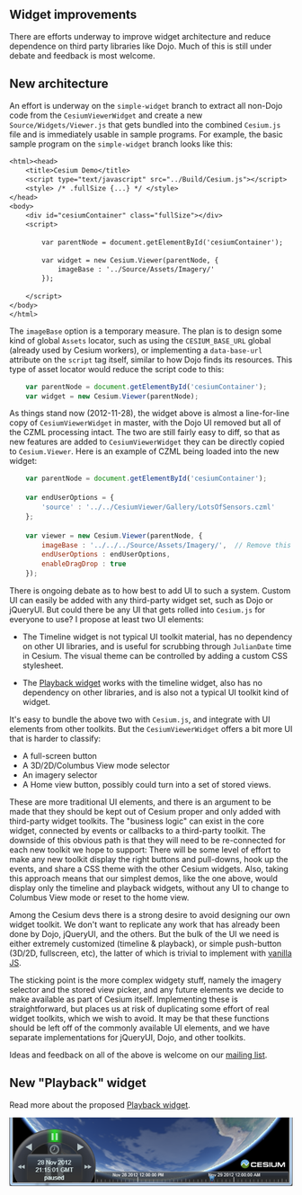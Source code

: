 ## Widget improvements

There are efforts underway to improve widget architecture and reduce dependence on third party libraries
like Dojo.  Much of this is still under debate and feedback is most welcome.

## New architecture

An effort is underway on the `simple-widget` branch to extract all non-Dojo code from the `CesiumViewerWidget`
and create a new `Source/Widgets/Viewer.js` that gets bundled into the combined `Cesium.js` file and
is immediately usable in sample programs.  For example, the basic sample program on the `simple-widget` branch
looks like this:

```
<html><head>
    <title>Cesium Demo</title>
    <script type="text/javascript" src="../Build/Cesium.js"></script>
	<style> /* .fullSize {...} */ </style>
</head>
<body>
    <div id="cesiumContainer" class="fullSize"></div>
    <script>

        var parentNode = document.getElementById('cesiumContainer');

        var widget = new Cesium.Viewer(parentNode, {
            imageBase : '../Source/Assets/Imagery/'
        });

    </script>
</body>
</html>
```

The `imageBase` option is a temporary measure.  The plan is to design some kind of global `Assets` locator,
such as using the `CESIUM_BASE_URL` global (already used by Cesium workers), or implementing a
`data-base-url` attribute on the `script` tag itself, similar to how Dojo finds its resources.  This type
of asset locator would reduce the script code to this:

```javascript
    var parentNode = document.getElementById('cesiumContainer');
    var widget = new Cesium.Viewer(parentNode);
```

As things stand now (2012-11-28), the widget above is almost a line-for-line copy of `CesiumViewerWidget`
in master, with the Dojo UI removed but all of the CZML processing intact.  The two are still fairly easy to
diff, so that as new features are added to `CesiumViewerWidget` they can be directly copied to `Cesium.Viewer`.
Here is an example of CZML being loaded into the new widget:

```javascript
    var parentNode = document.getElementById('cesiumContainer');

    var endUserOptions = {
        'source' : '../../CesiumViewer/Gallery/LotsOfSensors.czml'
    };

    var viewer = new Cesium.Viewer(parentNode, {
        imageBase : '../../../Source/Assets/Imagery/',  // Remove this line with new Assets system.
        endUserOptions : endUserOptions,
        enableDragDrop : true
    });
```

There is ongoing debate as to how best to add UI to such a system.  Custom UI can easily be added with any
third-party widget set, such as Dojo or jQueryUI.  But could there be any UI that gets
rolled into `Cesium.js` for everyone to use?  I propose at least two UI elements:

* The Timeline widget is not typical UI toolkit material, has no dependency on other UI libraries, and is useful for scrubbing through `JulianDate` time in Cesium.  The visual theme can be controlled by adding a custom CSS stylesheet.

* The [Playback widget](Playback-Details) works with the timeline widget, also has no dependency on other libraries, and is also not a typical UI toolkit kind of widget.

It's easy to bundle the above two with `Cesium.js`, and integrate with UI elements from other
toolkits.  But the `CesiumViewerWidget` offers a bit more UI that is harder to classify:

* A full-screen button
* A 3D/2D/Columbus View mode selector
* An imagery selector
* A Home view button, possibly could turn into a set of stored views.

These are more traditional UI elements, and there is an argument to be made that they should be kept out
of Cesium proper and only added with third-party widget toolkits.  The "business logic" can exist in
the core widget, connected by events or callbacks to a third-party toolkit.  The downside of this
obvious path is that they will need to be re-connected for each new toolkit we hope to support: There
will be some level of effort to make any new toolkit display the right buttons and pull-downs, hook
up the events, and share a CSS theme with the other Cesium widgets.  Also, taking this approach means
that our simplest demos, like the one above, would display only the timeline and playback widgets,
without any UI to change to Columbus View mode or reset to the home view.

Among the Cesium devs there is a strong desire to avoid designing our own widget toolkit.  We don't
want to replicate any work that has already been done by Dojo, jQueryUI, and the others.  But the
bulk of the UI we need is either extremely customized (timeline & playback), or simple push-button
(3D/2D, fullscreen, etc), the latter of which is trivial to implement with [vanilla JS](http://vanilla-js.com/).  

The sticking point is the more complex widgety stuff, namely the imagery selector and the stored
view picker, and any future elements we decide to make available as part of Cesium itself.  Implementing
these is straightforward, but places us at risk of duplicating some effort of real widget toolkits,
which we wish to avoid.  It may be that these functions should be left off of the commonly available
UI elements, and we have separate implementations for jQueryUI, Dojo, and other toolkits.

Ideas and feedback on all of the above is welcome on our [mailing list](https://groups.google.com/forum/?fromgroups=#!forum/cesium-dev).

## New "Playback" widget

Read more about the proposed [Playback widget](Playback-Details).

<p align="center"><a href="Playback-Details"><img src="screenshots/playback-widget/Playback2.png" alt="Shuttle ring" /></a></p>
